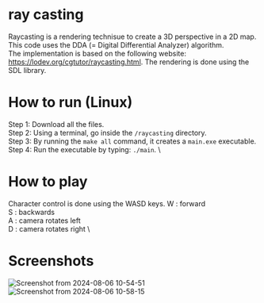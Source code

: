 # ray casting

Raycasting is a rendering technisue to create a 3D perspective in a 2D map. This code uses the DDA (= Digital Differential Analyzer) algorithm. \
The implementation is based on the following website: https://lodev.org/cgtutor/raycasting.html. The rendering is done using the SDL library.


# How to run (Linux)

Step 1: Download all the files. \
Step 2: Using a terminal, go inside the `/raycasting` directory. \
Step 3: By running the `make all` command, it creates a `main.exe` executable.  \
Step 4: Run the executable by typing: `./main`. \

# How to play

Character control is done using the WASD keys. 
W : forward \
S : backwards \
A : camera rotates left \
D : camera rotates right \

# Screenshots


![Screenshot from 2024-08-06 10-54-51](https://github.com/user-attachments/assets/795943dc-c147-4a0f-be84-e4b21d48311e) \
![Screenshot from 2024-08-06 10-58-15](https://github.com/user-attachments/assets/0c51641c-91d9-4689-bb6f-89e4f097e154)
